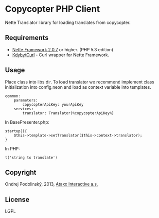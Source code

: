 Copycopter PHP Client
=====================
Nette Translator library for loading translates from copycopter.

Requirements
------------
* [Nette Framework 2.0.7](http://nette.org) or higher. (PHP 5.3 edition)
* [Kdyby/Curl](https://github.com/Kdyby/Curl) - Curl wrapper for Nette Framework.

Usage
-----
Place class into libs dir. To load translator we recommend implement class initialization into config.neon and load as context variable into templates.

```neon
common:
	parameters:
		copycopterApiKey: yourApiKey
	services:
		translator: Translator(%copycopterApiKey%)
```

In BasePresenter.php:

```
startup(){
    $this->template->setTranslator($this->context->translator);
}
```

In PHP:

```
t('string to translate')
```

Copyright
---------
Ondrej Podolinský, 2013, [Ataxo Interactive a.s.](http://www.ataxointeractive.com)

License
-------
LGPL
